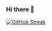 ### Hi there 👋

[![GitHub Streak](http://github-readme-streak-stats.herokuapp.com?user=reddsimpson&theme=tokyonight&date_format=M%20j%5B%2C%20Y%5D)](https://git.io/streak-stats)

<!--
**reddsimpson/reddsimpson** is a ✨ _special_ ✨ repository because its `README.md` (this file) appears on your GitHub profile.

Here are some ideas to get you started:

- 🔭 I’m currently working on ...
- 🌱 I’m currently learning ...
- 👯 I’m looking to collaborate on ...
- 🤔 I’m looking for help with ...
- 💬 Ask me about ...
- 📫 How to reach me: ...
- 😄 Pronouns: ...
- ⚡ Fun fact: ...
-->
